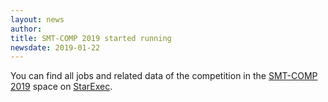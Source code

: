 ```yaml
---
layout: news
author:
title: SMT-COMP 2019 started running
newsdate: 2019-01-22
---
```

You can find all jobs and related data of the competition in the [SMT-COMP 2019](https://www.starexec.org/starexec/secure/explore/spaces.jsp?id=339043) space on [StarExec](https://www.starexec.org).
